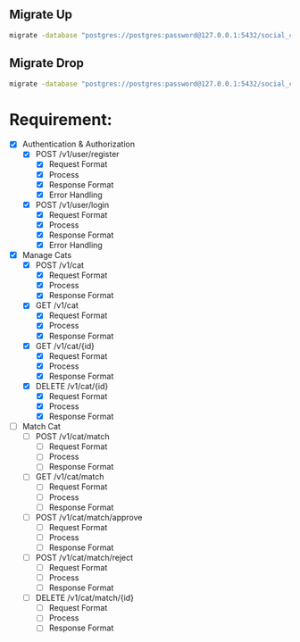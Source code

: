 ## Migrate Up
```sh
migrate -database "postgres://postgres:password@127.0.0.1:5432/social_cat?sslmode=disable" -path db/migrations up
```
## Migrate Drop
```sh
migrate -database "postgres://postgres:password@127.0.0.1:5432/social_cat?sslmode=disable" -path db/migrations drop -f
```

# Requirement:
- [x]  Authentication & Authorization
    - [x]  POST /v1/user/register
        - [x]  Request Format
        - [x]  Process
        - [x]  Response Format
        - [x]  Error Handling
    - [x]  POST /v1/user/login
        - [x]  Request Format
        - [x]  Process
        - [x]  Response Format
        - [x]  Error Handling
- [x]  Manage Cats
    - [x]  POST /v1/cat
        - [x]  Request Format
        - [x]  Process
        - [x]  Response Format
    - [x]  GET /v1/cat
        - [x]  Request Format
        - [x]  Process
        - [x]  Response Format
    - [x]  GET /v1/cat/{id}
        - [x]  Request Format
        - [x]  Process
        - [x]  Response Format
    - [x]  DELETE /v1/cat/{id}
        - [x]  Request Format
        - [x]  Process
        - [x]  Response Format
- [ ]  Match Cat
    - [ ]  POST /v1/cat/match
        - [ ]  Request Format
        - [ ]  Process
        - [ ]  Response Format
    - [ ]  GET /v1/cat/match
        - [ ]  Request Format
        - [ ]  Process
        - [ ]  Response Format
    - [ ]  POST /v1/cat/match/approve
        - [ ]  Request Format
        - [ ]  Process
        - [ ]  Response Format
    - [ ]  POST /v1/cat/match/reject
        - [ ]  Request Format
        - [ ]  Process
        - [ ]  Response Format
    - [ ]  DELETE /v1/cat/match/{id}
        - [ ]  Request Format
        - [ ]  Process
        - [ ]  Response Format
